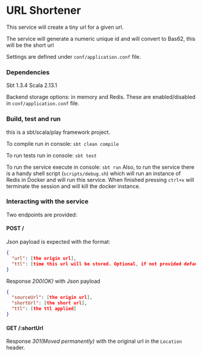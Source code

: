 # URL Shortener

This service will create a tiny url for a given url.

The service will generate a numeric unique id and will convert to Bas62, this will be the short url

Settings are defined under `conf/application.conf` file.

### Dependencies

Sbt  1.3.4
Scala 2.13.1

Backend storage options: in memory and Redis. These are enabled/disabled in `conf/application.conf` file.

### Build, test and run

this is a sbt/scala/play framework project.

To compile run in console: `sbt clean compile`

To run tests run in console: `sbt test`

To run the service execute in console: `sbt run`
Also, to run the service there is a handy shell script (`scripts/debug.sh`) which will run an instance of Redis in Docker and will run this service. When finished pressing `ctrl+x` will terminate the session and will kill the docker instance.

### Interacting with the service

Two endpoints are provided:

#### POST /
Json payload is expected with the format:
```json
{
  "url": [the origin url],
  "ttl": [time this url will be stored. Optional, if not provided default defined in config will be used]
}
```

Response *200(OK)* with Json payload
```json
{
  "sourceUrl": [the origin url],  
  "shortUrl": [the short url],
  "ttl": [the ttl applied]
}
```

#### GET /:shortUrl
Response *301(Moved permanently)* with the original url in the `Location` header.
